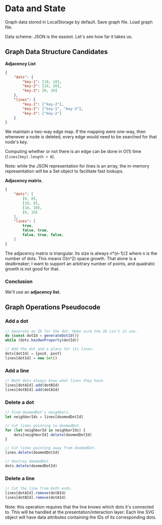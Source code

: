 # Data and State

Graph data stored in LocalStorage by default.
Save graph file.
Load graph file.

Data scheme: JSON is the easiest. Let's see how far it takes us.

## Graph Data Structure Candidates 

**Adjacency List**

```json
{
    "dots": {
        "key-1": [10, 10],
        "key-2": [20, 20],
        "key-3": [0, 30]
    },
    "lines": {
        "key-1": ["key-2"],
        "key-2": ["key-1", "key-3"],
        "key-3": ["key-2"]
    }
}
```

We maintain a two-way edge map. If the mapping were one-way, then whenever a node is deleted, every edge would need to be searched for that node's key. 

Computing whether or not there is an edge can be done in O(1) time (`lines[key].length > 0`).

Note: while the JSON representation for lines is an array, the in-memory representation will be a Set object to facilitate fast lookups.

**Adjacency matrix.**

```json
{
    "dots": [
        [0, 0],
        [10, 0],
        [10, 10],
        [0, 10]
    ],
    "lines": [
        true,
        false, true,
        false, true, false,
    ]
}
```

The adjacency matrix is triangular. Its size is always n*(n-1)/2 where n is the number of dots. This means O(n^2) space growth. That alone is a dealbreaker; I want to support an arbitrary number of points, and quadratic growth is not good for that.

### Conclusion

We'll use an **adjacency list.**

## Graph Operations Pseudocode

### Add a dot

```ts
// Generate an ID for the dot. Make sure the ID isn't in use.
do {const dotId = generateDotId()}
while (dots.hasOwnProperty(dotId))

// Add the dot and a place for its lines.
dots[dotId] = [posX, posY]
lines[dotId] = new Set()
```

### Add a line

```ts
// Both dots always know what lines they have.
lines[dotAId].add(dotBId)
lines[dotBId].add(dotAId)
```

### Delete a dot

```ts
// Find doomedDot's neighbors.
let neighborIds = lines[doomedDotId]

// Cut lines pointing to doomedDot.
for (let neighborId in neighborIds) {
    dots[neighborId].delete(doomedDotId)
}

// Cut lines pointing away from doomedDot.
lines.delete(doomedDotId)

// Destroy doomedDot.
dots.delete(doomedDotId)
```

### Delete a line
```ts
// Cut the line from both ends.
lines[dotAId].remove(dotBId)
lines[dotBId].remove(dotAId)
```

Note: this operation requires that the line knows which dots it's connected to. This will be handled at the presentation/interaction layer: Each line SVG object will have data attributes containing the IDs of its corresponding dots.